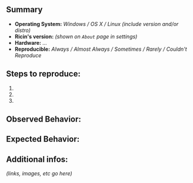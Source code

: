 ## Summary
* **Operating System:** _Windows / OS X / Linux (include version and/or distro)_
* **Ricin's version:** _(shown on `About` page in settings)_
* **Hardware:** _…_
* **Reproducible:** _Always / Almost Always / Sometimes / Rarely / Couldn't Reproduce_

## Steps to reproduce:
1.  
2.  
3.  

## Observed Behavior:


## Expected Behavior:


## Additional infos:
_(links, images, etc go here)_
